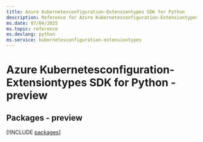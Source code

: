 ```yaml
---
title: Azure Kubernetesconfiguration-Extensiontypes SDK for Python
description: Reference for Azure Kubernetesconfiguration-Extensiontypes SDK for Python
ms.date: 07/04/2025
ms.topic: reference
ms.devlang: python
ms.service: kubernetesconfiguration-extensiontypes
---
```

# Azure Kubernetesconfiguration-Extensiontypes SDK for Python - preview
## Packages - preview
[!INCLUDE [packages](kubernetesconfiguration-extensiontypes-index.md)]